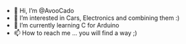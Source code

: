 - 👋 Hi, I’m @AvooCado
- 👀 I’m interested in Cars, Electronics and combining them :)
- 🌱 I’m currently learning C for Arduino
- 📫 How to reach me ... you will find a way ;)
